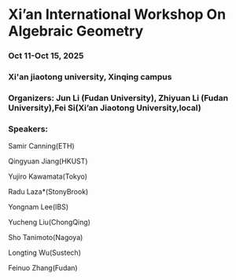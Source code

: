 # Xi’an International Workshop On Algebraic Geometry
### Oct 11-Oct 15, 2025
### Xi'an jiaotong university, Xinqing campus
### Organizers: Jun Li (Fudan University), Zhiyuan Li (Fudan University),Fei Si(Xi’an Jiaotong University,local) 

### Speakers:
Samir Canning(ETH) 

Qingyuan Jiang(HKUST)

Yujiro Kawamata(Tokyo)

Radu Laza*(StonyBrook)

Yongnam Lee(IBS)

Yucheng Liu(ChongQing)

Sho Tanimoto(Nagoya)

Longting Wu(Sustech)

Feinuo Zhang(Fudan)


